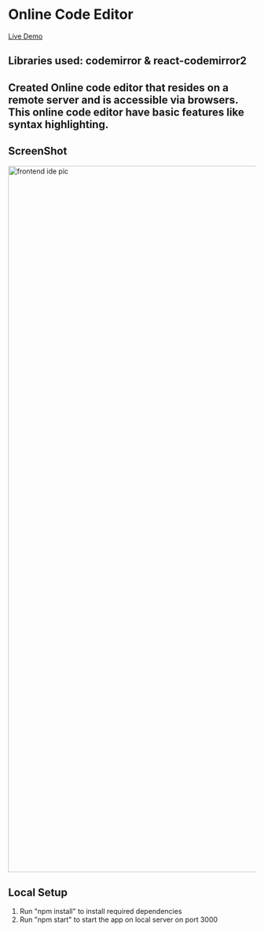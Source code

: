 # Online Code Editor 
[Live Demo](https://Frontend-IDE.sandnb.repl.co)

## Libraries used: codemirror & react-codemirror2
## Created Online code editor that resides on a remote server and is accessible via browsers. This online code editor have basic features like syntax highlighting.

## ScreenShot
<img width="1439" alt="frontend ide pic" src="https://drive.google.com/file/d/1MS_LiyD6LW4rbxx47Fh1vUcy-xFbYqyn/view?usp=share_link">


## Local Setup
1. Run "npm install" to install required dependencies
2. Run "npm start" to start the app on local server on port 3000
